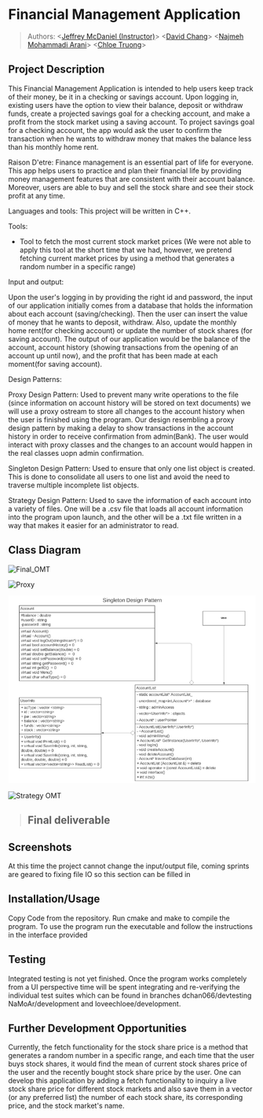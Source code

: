 # Financial Management Application

 > Authors: \<[Jeffrey McDaniel (Instructor)](https://github.com/jmcda001)\> \<[David Chang](https://github.com/dchan066-862012834)\> \<[Najmeh Mohammadi Arani](https://github.com/NaMoAr)\> \<[Chloe Truong](https://github.com/loveechloee)\>
 
## Project Description

This Financial Management Application is intended to help users keep track of their money, be it in a checking or savings account. Upon logging in, existing users have the option to view their balance, deposit or withdraw funds, create a projected savings goal for a checking account, and make a profit from the stock market using a saving account.
To project savings goal for a checking account, the app would ask the user to confirm the transaction when he wants to withdraw money that makes the balance less than his monthly home rent. 
 
Raison D'etre:
Finance management is an essential part of life for everyone. This app helps users to practice and plan their financial life by providing money management features that are consistent with their account balance.  Moreover, users are able to buy and sell the stock share and see their stock profit at any time. 

Languages and tools:
This project will be written in C++.

Tools:
* Tool to fetch the most current stock market prices (We were not able to apply this tool at the short time that we had, however, we pretend fetching current market prices by using a method that generates a random number in a specific range)

Input and output:

Upon the user's logging in by providing the right id and password, the input of our application initially comes from a database that holds the information about each account (saving/checking). Then the user can insert the value of money that he wants to deposit, withdraw. Also, update the monthly home rent(for checking account) or update the number of stock shares (for saving account).
The output of our application would be the balance of the account, account history (showing transactions from the opening of an account up until now), and the profit that has been made at each moment(for saving account).


Design Patterns:

Proxy Design Pattern: 
Used to prevent many write operations to the file (since information on account history will be stored on text documents) we will use a proxy ostream to store all changes to the account history when the user is finished using the program. Our design resembling a proxy design pattern by making a delay to show transactions in the account history in order to receive confirmation from admin(Bank). The user would interact with proxy classes and the changes to an account would happen in the real classes uopn admin confirmation. 

Singleton Design Pattern:
Used to ensure that only one list object is created. This is done to consolidate all users to one list and avoid the need to traverse multiple incomplete list objects.

Strategy Design Pattern: 
Used to save the information of each account into a variety of files. One will be a .csv file that loads all account information into the program upon launch, and the other will be a .txt file written in a way that makes it easier for an administrator to read.

## Class Diagram

![Final_OMT](https://user-images.githubusercontent.com/56089475/91478566-f398dd80-e854-11ea-99cc-6cdc4fab1813.png)

![Proxy](https://user-images.githubusercontent.com/59351131/91477564-60ab7380-e853-11ea-84f1-8e6d1f8764c0.png)

![Singleton](https://github.com/dchan066-862012834/CS100_Final_Project/blob/main/UMLF.PNG)

![Strategy OMT](https://user-images.githubusercontent.com/56089475/91478564-f1cf1a00-e854-11ea-80d7-b76214e9a9dc.png)

 
 > ## Final deliverable
 ## Screenshots
At this time the project cannot change the input/output file, coming sprints are geared to fixing file IO so this section can be filled in
 ## Installation/Usage
 Copy Code from the repository. Run cmake and make to compile the program. To use the program run the executable and follow the instructions in the interface provided
 ## Testing
 Integrated testing is not yet finished. Once the program works completely from a UI perspective time will be spent integrating and re-verifying the individual test suites which can be found in branches dchan066/devtesting NaMoAr/development and loveechloee/development.
 ## Further Development Opportunities
 Currently, the fetch functionality for the stock share price is a method that generates a random number in a specific range, and each time that the user buys stock shares, it would find the mean of current stock shares price of the user and the recently bought stock share price by the user. One can develop this application by adding a fetch functionality to inquiry a live stock share price for different stock markets and also save them in a vector (or any preferred list) the number of each stock share, its corresponding price, and the stock market's name.  
